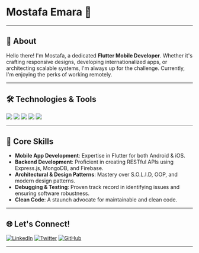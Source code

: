 # Mostafa Emara 🌟

---

## 🚀 About
Hello there! I'm Mostafa, a dedicated **Flutter Mobile Developer**. Whether it's crafting responsive designs, developing internationalized apps, or architecting scalable systems, I'm always up for the challenge. Currently, I'm enjoying the perks of working remotely.

---

## 🛠️ Technologies & Tools

![](https://img.shields.io/badge/Framework-Flutter-blue)
![](https://img.shields.io/badge/State_Management-Provider|BLoC|Redux|Getx-blue)
![](https://img.shields.io/badge/Backend-Express.js|MongoDB|Firebase-yellowgreen)
![](https://img.shields.io/badge/Principles-S.O.L.I.D|OOP-brightgreen)
![](https://img.shields.io/badge/Other-Data_Structures|Clean_Architecture|Responsive_Design-orange)

---

## 🎯 Core Skills

- **Mobile App Development**: Expertise in Flutter for both Android & iOS.
- **Backend Development**: Proficient in creating RESTful APIs using Express.js, MongoDB, and Firebase.
- **Architectural & Design Patterns**: Mastery over S.O.L.I.D, OOP, and modern design patterns.
- **Debugging & Testing**: Proven track record in identifying issues and ensuring software robustness.
- **Clean Code**: A staunch advocate for maintainable and clean code.

---

## 🌐 Let's Connect!

[![LinkedIn](https://img.shields.io/badge/-LinkedIn-blue?style=flat&logo=linkedin)](Your_LinkedIn_Profile_Link)
[![Twitter](https://img.shields.io/badge/-Twitter-blue?style=flat&logo=twitter)](Your_Twitter_Profile_Link)
[![GitHub](https://img.shields.io/badge/-GitHub-black?style=flat&logo=github)](Your_GitHub_Profile_Link)

---
